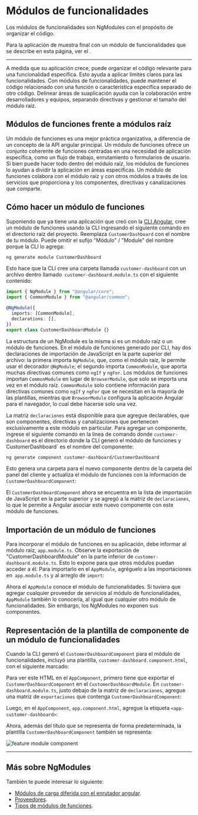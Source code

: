 # Módulos de funcionalidades

Los módulos de funcionalidades son NgModules con el propósito de organizar el código.

Para la aplicación de muestra final con un módulo de funcionalidades que se describe en esta página,
ver el <live-example> </live-example>.

<hr>

A medida que su aplicación crece, puede organizar el código relevante para una funcionalidad específica. Esto ayuda a aplicar límites claros para las funcionalidades. Con módulos de funcionalidades,
puede mantener el código relacionado con una función o característica específica
separado de otro código. Delinear áreas de suaplicación ayuda con la colaboración entre desarrolladores y equipos, separando directivas y gestionar el tamaño del módulo raíz.

## Módulos de funciones frente a módulos raíz

Un módulo de funciones es una mejor práctica organizativa, a diferencia de un concepto de la API angular principal. Un módulo de funciones ofrece un conjunto coherente de funciones centradas en una necesidad de aplicación específica, como un flujo de trabajo, enrutamiento o formularios de usuario. Si bien puede hacer todo dentro del módulo raíz, los módulos de funciones lo ayudan a dividir la aplicación en áreas específicas. Un módulo de funciones colabora con el módulo raíz y con otros módulos a través de los servicios que proporciona y los componentes, directivas y canalizaciones que comparte.

## Cómo hacer un módulo de funciones

Suponiendo que ya tiene una aplicación que creó con la [CLI Angular](cli), cree un módulo de funciones usando la CLI ingresando el siguiente comando en el directorio raíz del proyecto. Reemplaza `CustomerDashboard` con el nombre de tu módulo. Puede omitir el sufijo "Módulo" / "Module" del nombre porque la CLI lo agrega:

```sh
ng generate module CustomerDashboard

```

Esto hace que la CLI cree una carpeta llamada `customer-dashboard` con un archivo dentro llamado` customer-dashboard.module.ts` con el siguiente contenido:

```typescript
import { NgModule } from "@angular/core";
import { CommonModule } from "@angular/common";

@NgModule({
  imports: [CommonModule],
  declarations: [],
})
export class CustomerDashboardModule {}
```

La estructura de un NgModule es la misma si es un módulo raíz o un módulo de funciones. En el módulo de funciones generado por CLI, hay dos declaraciones de importación de JavaScript en la parte superior del archivo: la primera importa `NgModule`, que, como el módulo raíz, le permite usar el decorador `@NgModule`; el segundo importa `CommonModule`, que aporta muchas directivas comunes como `ngIf` y `ngFor`. Los módulos de funciones importan `CommonModule` en lugar de `BrowserModule`, que solo se importa una vez en el módulo raíz. `CommonModule` solo contiene información para directivas comunes como `ngIf` y `ngFor` que se necesitan en la mayoría de las plantillas, mientras que `BrowserModule` configura la aplicación Angular para el navegador, lo cual debe hacerse solo una vez.

La matriz `declaraciones` está disponible para que agregue declarables, que son componentes, directivas y canalizaciones que pertenecen exclusivamente a este módulo en particular. Para agregar un componente, ingrese el siguiente comando en la línea de comando donde `customer-dashboard` es el directorio donde la CLI generó el módulo de funciones y CustomerDashboard` es el nombre del componente:

```sh
ng generate component customer-dashboard/CustomerDashboard
```

Esto genera una carpeta para el nuevo componente dentro de la carpeta del panel del cliente y actualiza el módulo de funciones con la información de `CustomerDashboardComponent`:

<code-example path="feature-modules/src/app/customer-dashboard/customer-dashboard.module.ts" region="customer-dashboard-component" header="src/app/customer-dashboard/customer-dashboard.module.ts"></code-example>

El `CustomerDashboardComponent` ahora se encuentra en la lista de importación de JavaScript en la parte superior y se agregó a la matriz de `declaraciones`, lo que le permite a Angular asociar este nuevo componente con este módulo de funciones.

## Importación de un módulo de funciones

Para incorporar el módulo de funciones en su aplicación, debe informar al módulo raíz, `app.module.ts`. Observe la exportación de "CustomerDashboardModule" en la parte inferior de `customer-dashboard.module.ts`. Esto lo expone para que otros módulos puedan acceder a él. Para importarlo en el `AppModule`, agréguelo a las importaciones en` app.module.ts` y al arreglo de `import`:

<code-example path="feature-modules/src/app/app.module.ts" region="app-module" header="src/app/app.module.ts"></code-example>

Ahora el `AppModule` conoce el módulo de funcionalidades. Si tuviera que agregar cualquier proveedor de servicios al módulo de funcionalidades, `AppModule` también lo conocería, al igual que cualquier otro módulo de funcionalidades. Sin embargo, los NgModules no exponen sus componentes.

## Representación de la plantilla de componente de un módulo de funcionalidades

Cuando la CLI generó el `CustomerDashboardComponent` para el módulo de funcionalidades, incluyó una plantilla, `customer-dashboard.component.html`, con el siguiente marcado:

<code-example path="feature-modules/src/app/customer-dashboard/customer-dashboard/customer-dashboard.component.html" region="feature-template" header="src/app/customer-dashboard/customer-dashboard/customer-dashboard.component.html"></code-example>

Para ver este HTML en el `AppComponent`, primero tiene que exportar el `CustomerDashboardComponent` en el `CustomerDashboardModule`. En `customer-dashboard.module.ts`, justo debajo de la matriz de `declaraciones`, agregue una matriz de `exportaciones` que contenga `CustomerDashboardComponent`:

<code-example path="feature-modules/src/app/customer-dashboard/customer-dashboard.module.ts" region="component-exports" header="src/app/customer-dashboard/customer-dashboard.module.ts"></code-example>

Luego, en el `AppComponent`, `app.component.html`, agregue la etiqueta `<app-customer-dashboard>`:

<code-example path="feature-modules/src/app/app.component.html" region="app-component-template" header="src/app/app.component.html"></code-example>

Ahora, además del título que se representa de forma predeterminada, la plantilla `CustomerDashboardComponent` también se representa:

<div class="lightbox">
  <img src="generated/images/guide/feature-modules/feature-module.png" alt="feature module component">
</div>

<hr />

## Más sobre NgModules

También te puede interesar lo siguiente:

- [Módulos de carga diferida con el enrutador angular](guide/lazy-loading-ngmodules).
- [Proveedores](guide/providers).
- [Tipos de módulos de funciones](guide/module-types).
